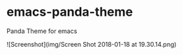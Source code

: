 # emacs-panda-theme
Panda Theme for emacs

![Screenshot](img/Screen Shot 2018-01-18 at 19.30.14.png)
